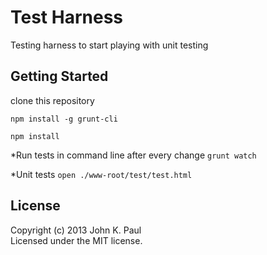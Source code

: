 # Test Harness

Testing harness to start playing with unit testing

## Getting Started
clone this repository

```npm install -g grunt-cli```

```npm install```


*Run tests in command line after every change
`grunt watch`

*Unit tests
`open ./www-root/test/test.html`

## License
Copyright (c) 2013 John K. Paul  
Licensed under the MIT license.
